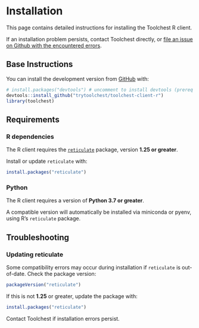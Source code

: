 
# Installation

This page contains detailed instructions for installing the Toolchest R
client.

If an installation problem persists, contact Toolchest directly, or
[file an issue on Github with the encountered
errors](https://github.com/trytoolchest/toolchest-client-r/issues).

## Base Instructions

You can install the development version from
[GitHub](https://github.com/trytoolchest/toolchest-client-r) with:

``` r
# install.packages("devtools") # uncomment to install devtools (prereq package)
devtools::install_github("trytoolchest/toolchest-client-r")
library(toolchest)
```

## Requirements

### R dependencies

The R client requires the
[`reticulate`](https://rstudio.github.io/reticulate/index.html) package,
version **1.25 or greater**.

Install or update `reticulate` with:

``` r
install.packages("reticulate")
```

### Python

The R client requires a version of **Python 3.7 or greater**.

A compatible version will automatically be installed via miniconda or
pyenv, using R’s `reticulate` package.

## Troubleshooting

### Updating reticulate

Some compatibility errors may occur during installation if `reticulate`
is out-of-date. Check the package version:

``` r
packageVersion("reticulate")
```

If this is not **1.25** or greater, update the package with:

``` r
install.packages("reticulate")
```

Contact Toolchest if installation errors persist.
